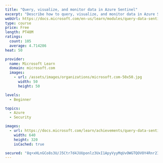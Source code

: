 ```yaml
---
title: "Query, visualize, and monitor data in Azure Sentinel"
excerpt: "Describe how to query, visualize, and monitor data in Azure Sentinel."
webUrl: https://docs.microsoft.com/en-us/learn/modules/query-data-sentinel/
type: course
price: Free
length: PT48M
ratings:
  count: 105
  average: 4.714286
heat: 50

provider:
  name: Microsoft Learn
  domain: microsoft.com
  images:
    - url: /assets/images/organizations/microsoft.com-50x50.jpg
      width: 50
      height: 50

levels:
  - Beginner

topics:
  - Azure
  - Security

images:
  - url: https://docs.microsoft.com/learn/achievements/query-data-sentinel-social.png
    width: 640
    height: 320
    isCached: true

secured: "8q+xHLnGCo8s3U/J5Ctr7d4JUUponlz3UxI1ApyVyyMqUvOWGTQOVOY4Rnr2I+fwm0dtwfFrR/QQvlTIx2tjgYnSMFi5sJ83ZaHdbF4FoVJReZoajFt+haDw+RkMYMYGqAqC+p68TTnhJnP52ka85Z5aIODwgCSlB93MskeGetLF+JMidHgMTJ6VXMyC53JMKtl172tckvPCI6HuL3vxfuMsoCIZOZEJPwKEo0Bv2k13GRUNeSrGQHIVn5lmeOD6nUaxhE8UeyerC288jUbxQmXaE6s63hJiX9cOeHao1bCif3tk5rsT2y5PrXrSSHjibtmRl/tL/lkvpd9hiPRHmUp8NRlvYzvs0H87EtxkN1JFiMcnF+t/jSelCXquTsalXKLMYyx2y8icXJgWt6Xadu4JEbkO1qp1FQ08R9FOdY0=;GAk0EHxpCgRcOaTumOfnJw=="
---
```


